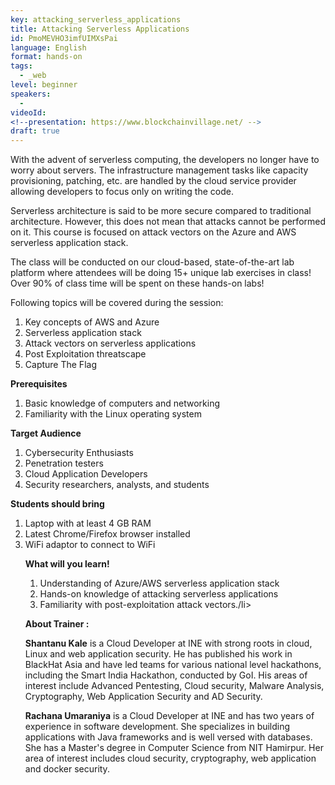 ```yaml
---
key: attacking_serverless_applications
title: Attacking Serverless Applications
id: PmoMEVHO3imfUIMXsPai
language: English
format: hands-on
tags:
  - _web
level: beginner
speakers:
  - 
videoId: 
<!--presentation: https://www.blockchainvillage.net/ -->
draft: true
---
```


<!-- <a align="center" class="btn primary" target="_blank" rel="noopener" href="https://forms.gle/bWiRtq9K5tc5X9rh6">Register</a> -->

With the advent of serverless computing, the developers no longer have to worry about servers. The infrastructure management tasks like capacity provisioning, patching, etc. are handled by the cloud service provider allowing developers to focus only on writing the code.

Serverless architecture is said to be more secure compared to traditional architecture. However, this does not mean that attacks cannot be performed on it. This course is focused on attack vectors on the Azure and AWS serverless application stack. 

The class will be conducted on our cloud-based, state-of-the-art lab platform where attendees will be doing 15+ unique lab exercises in class! Over 90% of class time will be spent on these hands-on labs!

Following topics will be covered during the session:
<ol>
    <li>Key concepts of AWS and Azure</li>
    <li>Serverless application stack </li>
    <li>Attack vectors on serverless applications</li>
    <li>Post Exploitation threatscape</li>
    <li>Capture The Flag</li>
</ol>

**Prerequisites**
<ol>
<li>Basic knowledge of computers and networking</li>
<li>Familiarity with the Linux operating system</li>
</ol>

**Target Audience**
<ol>
  <li>Cybersecurity Enthusiasts</li>
  <li>Penetration testers</li>
  <li>Cloud Application Developers</li>
  <li>Security researchers, analysts, and students</li>
</ol>

**Students should bring**
<ol>
  <li>Laptop with at least 4 GB RAM</li>
  <li>Latest Chrome/Firefox browser installed</li>
  <li>WiFi adaptor to connect to WiFi</li>


**What will you learn!**
<ol>
<li>Understanding of  Azure/AWS serverless application stack</li>
<li>Hands-on knowledge of attacking serverless applications</li>
<li>Familiarity with post-exploitation attack vectors./li>
</ol>


**About Trainer :**

**Shantanu Kale** is a Cloud Developer at INE with strong roots in cloud, Linux and web application security. He has published his work in BlackHat Asia and have led teams for various national level hackathons, including the Smart India Hackathon, conducted by GoI. His areas of interest include Advanced Pentesting, Cloud security, Malware Analysis, Cryptography, Web Application Security and AD Security.

**Rachana Umaraniya** is a Cloud Developer at INE and has two years of experience in software development. She specializes in building applications with Java frameworks and is well versed with databases. She has a Master's degree in Computer Science from NIT Hamirpur. Her area of interest includes cloud security, cryptography, web application and docker security.
<!--
<a align="center" class="btn primary" target="_blank" rel="noopener" href="https://docs.google.com/forms/d/1l0JWU9j-t_i0xJDF6NK7SPQoevcGx_ijkmsMoyvmxPk">Register</a>
-->